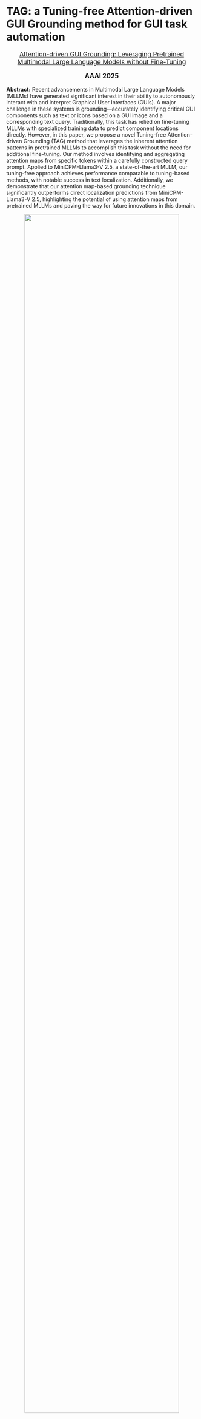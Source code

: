 # TAG: a Tuning-free Attention-driven GUI Grounding method for GUI task automation

</div>
<p align="center" style="font-size: larger;">
  <a href="https://arxiv.org/abs/2412.10840">Attention-driven GUI Grounding: Leveraging Pretrained Multimodal Large Language Models without Fine-Tuning</a>
</p>

<div>
  <p align="center" style="font-size: larger;">
    <strong>AAAI 2025</strong> 
  </p>
</div>

**Abstract:** Recent advancements in Multimodal Large Language Models (MLLMs) have generated significant interest in their ability to autonomously interact with and interpret Graphical User Interfaces (GUIs). A major challenge in these systems is grounding—accurately identifying critical GUI components such as text or icons based on a GUI image and a corresponding text query. Traditionally, this task has relied on fine-tuning MLLMs with specialized training data to predict component locations directly. However, in this paper, we propose a novel Tuning-free Attention-driven Grounding (TAG) method that leverages the inherent attention patterns in pretrained MLLMs to accomplish this task without the need for additional fine-tuning. Our method involves identifying and aggregating attention maps from specific tokens within a carefully constructed query prompt. Applied to MiniCPM-Llama3-V 2.5, a state-of-the-art MLLM, our tuning-free approach achieves performance comparable to tuning-based methods, with notable success in text localization. Additionally, we demonstrate that our attention map-based grounding technique significantly outperforms direct localization predictions from MiniCPM-Llama3-V 2.5, highlighting the potential of using attention maps from pretrained MLLMs and paving the way for future innovations in this domain.</div>

<p align="center">
<img src="https://github.com/user-attachments/assets/2bac2e00-ac3d-493b-ab48-647a2e55e0e6" width=90%>
<p>
<be>

## Evaluation
### Task1: Optical Character Grounding
In this work, we developed an OCG dataset to evaluate the optical character grounding ability of MLLMs. Based on common screen resolutions, we construct 10 different (width:height) aspect ratios to comprehensively assess model's grounding robustness.
<img width="1125" alt="image" src="https://github.com/user-attachments/assets/64ed7323-a59f-42d2-b29b-786fe7c26676" />

### Task2: GUI Element Grounding
We evaluate methods on the [ScreenSpot](https://huggingface.co/datasets/rootsautomation/ScreenSpot) dataset.
<img width="1265" alt="image" src="https://github.com/user-attachments/assets/9980770c-c035-474d-bde1-549b277099ab" />

**Visual Demonstration:**
<img width="1341" alt="image" src="https://github.com/user-attachments/assets/f1fe3202-505b-49c0-8111-f18749d6a0e3" />

### Task3: GUI Agent Evaluation
We evaluate methods on the Element accuracy metric on [Mind2Web](https://osu-nlp-group.github.io/Mind2Web/) dataset.

<img width="500" alt="image" src="https://github.com/user-attachments/assets/bb6f515e-0f02-46a8-8540-76232c4f674c" />

**Visual Demonstration:**
<img width="1340" alt="image" src="https://github.com/user-attachments/assets/24bda285-ceef-4c19-b2e6-bbed171d78c0" />

## Installation
### Dataset Preparation

Please download the following three benchmarks: [OCG](https://drive.google.com/drive/folders/1cIwpxUH6NlZ2JX1AKxLa44ule9cS6jOA?usp=sharing), [ScreenSpot](https://drive.google.com/drive/folders/1FuFT05yXOV_QxhwYft85YTLOgaIYm_fS) and Mind2Web [screenshots](https://box.nju.edu.cn/f/33e203d170ab48b0b922/) and [annotations](https://box.nju.edu.cn/f/e30b861fa7604668821b/). Please **DO NOT** redistribute the unzipped data files online to avoid risks such as model overfitting.

### Env Preparation
1. Clone this repository and enter the project folder

```bash
git clone https://github.com/HeimingX/TAG.git
cd TAG
```

2. Create conda environment

```Shell
conda create -n TAG python=3.10 -y
conda activate TAG
```

3. Install dependencies

```shell
pip install -r requirements.txt
```

## Eval Scripts
### Task1: OCG

```shell
MLLM_PATH=openbmb/MiniCPM-Llama3-V-2_5
OCG_DATAPATH=PATH/TO/OCG
IMG_ASPECTS='[[1, 4], [9, 21], [9, 19], [1, 2], [9, 16], [4, 3], [16, 9], [2, 1], [21, 9], [4, 1]]'

# Evaluate with MiniCPMV2.5
python eval_mm/ocg/eval_MiniCPMV2_5.py \
    --mllm_path ${MLLM_PATH} \
    --data_path ${OCG_DATAPATH} \
    --image_aspects "${IMG_ASPECTS}" \
    --save-dir output/ocg/mv2_5 \
    --sampling

# Evaluate with TAG
python eval_mm/ocg/eval_TAG.py \
    --mllm_path ${MLLM_PATH} \
    --data_path ${OCG_DATAPATH} \
    --image_aspects "${IMG_ASPECTS}" \
    --save-dir output/ocg/tag \
    --batchsize 4
```

### Task2: ScreenSpot
```shell
MLLM_PATH=openbmb/MiniCPM-Llama3-V-2_5
SCREENSPOT_IMGS=PATH/TO/IMGS
SCREENSPOT_TEST=PATH/TO/TESTSET

# Evaluate with MiniCPMV2.5
python eval_mm/screenspot/eval_MiniCPMV2_5.py \
    --mllm_path ${MLLM_PATH} \
    --screenspot_imgs ${SCREENSPOT_IMGS} \
    --screenspot_test ${SCREENSPOT_TEST} \
    --save-dir output/screenspot/mv2_5

# Evaluate with TAG
python eval_mm/screenspot/eval_TAG.py \
    --mllm_path ${MLLM_PATH} \
    --screenspot_imgs ${SCREENSPOT_IMGS} \
    --screenspot_test ${SCREENSPOT_TEST} \
    --save-dir output/screenspot/tag
```

### Task3: Mind2Web
```shell
MLLM_PATH=openbmb/MiniCPM-Llama3-V-2_5
MIND2WEB_DATAPATH=PATH/TO/MIND2WEB

TASKTYPES=(task website domain)
for TASK in "${TASKTYPES[@]}"
do
    # Evaluate with MiniCPMV2.5
    python eval_mm/mind2web/eval_MiniCPMV2_5.py \
        --mllm_path ${MLLM_PATH} \
        --data_dir ${MIND2WEB_DATAPATH} \
        --task ${TASK} \
        --save-dir output/mind2web/mv2_5

    # Evaluate with TAG
    python eval_mm/mind2web/eval_TAG.py \
        --mllm_path ${MLLM_PATH} \
        --data_dir ${MIND2WEB_DATAPATH} \
        --task ${TASK} \
        --save-dir output/mind2web/tag \
done
```

### Single Inference
Run a single image/query pair with optional tokenwise visualization:

```shell
python single_inference.py \
    --mllm_path ${MLLM_PATH} \
    --image path/to/image.jpg \
    --query "target text" \
    --save-dir output/demo \
    --vis-flag --tokenwise-vis
```

> Note: some evaluation [log](https://drive.google.com/drive/folders/1cIwpxUH6NlZ2JX1AKxLa44ule9cS6jOA?usp=sharing) files are provided for reference.

## Acknowledgement

We thank the following [MiniCPM-V](https://github.com/OpenBMB/MiniCPM-V/), [SeeClick](https://github.com/njucckevin/SeeClick) and [Mind2Web](https://github.com/OSU-NLP-Group/Mind2Web) for their impressive work and open-sourced projects.


## Citation
If you find our code/paper helpful, please consider cite our paper 📝 and star us ⭐️！

```bibtext
@inproceedings{xu2025tag,
    title={Attention-driven GUI Grounding: Leveraging Pretrained Multimodal Large Language Models without Fine-Tuning},
    author={Hai-Ming Xu and Qi Chen and Lei Wang and Lingqiao Liu},
    booktitle={The 39th Annual AAAI Conference on Artificial Intelligence},
    year={2025},
}
```
